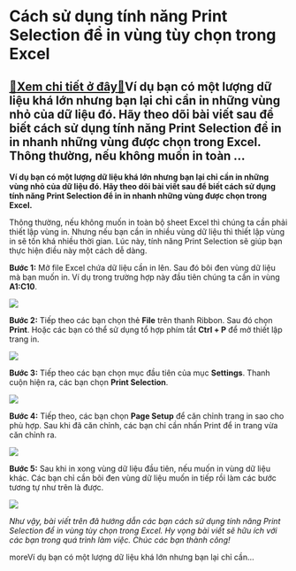 Cách sử dụng tính năng Print Selection để in vùng tùy chọn trong Excel
======================================================================

[:gift:Xem chi tiết ở đây:gift:](https://hddtvn.com/cach-su-dung-tinh-nang-print-selection-de-in-vung-tuy-chon-trong-excel/)Ví dụ bạn có một lượng dữ liệu khá lớn nhưng bạn lại chỉ cần in những vùng nhỏ của dữ liệu đó. Hãy theo dõi bài viết sau để biết cách sử dụng tính năng Print Selection để in in nhanh những vùng được chọn trong Excel. Thông thường, nếu không muốn in toàn …
---------------------------------------------------------------------------------------------------------------------------------------------------------------------------------------------------------------------------------------------------------------

**Ví dụ bạn có một lượng dữ liệu khá lớn nhưng bạn lại chỉ cần in những vùng nhỏ của dữ liệu đó. Hãy theo dõi bài viết sau để biết cách sử dụng tính năng Print Selection để in in nhanh những vùng được chọn trong Excel.**


Thông thường, nếu không muốn in toàn bộ sheet Excel thì chúng ta cần phải thiết lập vùng in. Nhưng nếu bạn cần in nhiều vùng dữ liệu thì thiết lập vùng in sẽ tốn khá nhiều thời gian. Lúc này, tính năng Print Selection sẽ giúp bạn thực hiện điều này một cách dễ dàng.


**Bước 1:** Mở file Excel chứa dữ liệu cần in lên. Sau đó bôi đen vùng dữ liệu mà bạn muốn in. Ví dụ trong trường hợp này đầu tiên chúng ta cần in vùng **A1:C10**.


![](https://hddtvn.com/wp-content/uploads/2021/01/yCKB0wC.png)


**Bước 2:** Tiếp theo các bạn chọn thẻ **File** trên thanh Ribbon. Sau đó chọn **Print**. Hoặc các bạn có thể sử dụng tổ hợp phím tắt **Ctrl + P** để mở thiết lập trang in.


![](https://hddtvn.com/wp-content/uploads/2021/01/pTrP0mS.png)


**Bước 3:** Tiếp theo các bạn chọn mục đầu tiên của mục **Settings**. Thanh cuộn hiện ra, các bạn chọn **Print Selection**.


![](https://hddtvn.com/wp-content/uploads/2021/01/0pG6g3h.png)


**Bước 4:** Tiếp theo, các bạn chọn **Page Setup** để căn chỉnh trang in sao cho phù hợp. Sau khi đã căn chỉnh, các bạn chỉ cần nhấn Print để in trang vừa căn chỉnh ra.


![](https://hddtvn.com/wp-content/uploads/2021/01/qrShsPG.png)


**Bước 5:** Sau khi in xong vùng dữ liệu đầu tiên, nếu muốn in vùng dữ liệu khác. Các bạn chỉ cần bôi đen vùng dữ liệu muốn in tiếp rồi làm các bước tương tự như trên là được.


![](https://hddtvn.com/wp-content/uploads/2021/01/8oDy45e.png)


*Như vậy, bài viết trên đã hướng dẫn các bạn cách sử dụng tính năng Print Selection để in vùng tùy chọn trong Excel. Hy vọng bài viết sẽ hữu ích với các bạn trong quá trình làm việc. Chúc các bạn thành công!*


moreVí dụ bạn có một lượng dữ liệu khá lớn nhưng bạn lại chỉ cần…

